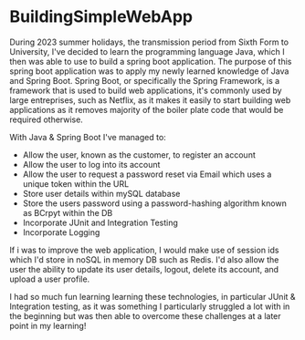# BuildingSimpleWebApp

During 2023 summer holidays, the transmission period from Sixth Form to University, I've decided to learn the programming language Java, which I then was able to use to build a spring boot application. The purpose of this spring boot application was to apply my newly learned knowledge of Java and Spring Boot. Spring Boot, or specifically the Spring Framework, is a framework that is used to build web applications, it's commonly used by large entreprises, such as Netflix, as it makes it easily to start building web applications as it removes majority of the boiler plate code that would be required otherwise. 

With Java & Spring Boot I've managed to:
- Allow the user, known as the customer, to register an account
- Allow the user to log into its account
- Allow the user to request a password reset via Email which uses a unique token within the URL
- Store user details within mySQL database
- Store the users password using a password-hashing algorithm known as BCrpyt within the DB
- Incorporate JUnit and Integration Testing
- Incorporate Logging

If i was to improve the web application, I would make use of session ids which I'd store in noSQL in memory DB such as Redis. I'd also allow the user the ability to update its user details, logout, delete its account, and upload a user profile.

I had so much fun learning learning these technologies, in particular JUnit & Integration testing, as it was something I particularly struggled a lot with in the beginning but was then able to overcome these challenges at a later point in my learning! 


